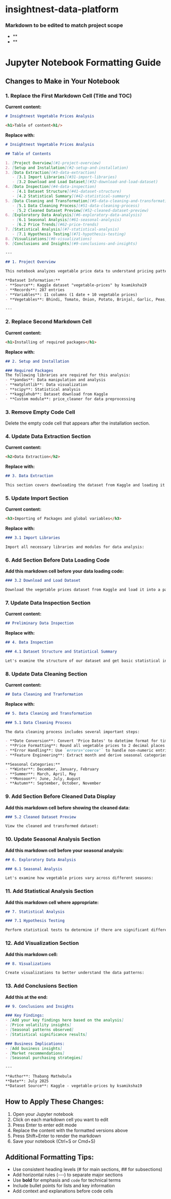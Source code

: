 # insightnest-data-platform

### Markdown to be edited to match project scope

- **
- ** 

# Jupyter Notebook Formatting Guide

## Changes to Make in Your Notebook

### 1. Replace the First Markdown Cell (Title and TOC)

**Current content:**
```markdown
# Insightnest Vegetable Prices Analysis

<h1>Table of content<h1/>
```

**Replace with:**
```markdown
# Insightnest Vegetable Prices Analysis

## Table of Contents

1. [Project Overview](#1-project-overview)
2. [Setup and Installation](#2-setup-and-installation)
3. [Data Extraction](#3-data-extraction)
   - [3.1 Import Libraries](#31-import-libraries)
   - [3.2 Download and Load Dataset](#32-download-and-load-dataset)
4. [Data Inspection](#4-data-inspection)
   - [4.1 Dataset Structure](#41-dataset-structure)
   - [4.2 Statistical Summary](#42-statistical-summary)
5. [Data Cleaning and Transformation](#5-data-cleaning-and-transformation)
   - [5.1 Data Cleaning Process](#51-data-cleaning-process)
   - [5.2 Cleaned Dataset Preview](#52-cleaned-dataset-preview)
6. [Exploratory Data Analysis](#6-exploratory-data-analysis)
   - [6.1 Seasonal Analysis](#61-seasonal-analysis)
   - [6.2 Price Trends](#62-price-trends)
7. [Statistical Analysis](#7-statistical-analysis)
   - [7.1 Hypothesis Testing](#71-hypothesis-testing)
8. [Visualizations](#8-visualizations)
9. [Conclusions and Insights](#9-conclusions-and-insights)

---

## 1. Project Overview

This notebook analyzes vegetable price data to understand pricing patterns, seasonal variations, and statistical relationships between different vegetables over time.

**Dataset Information:**
- **Source**: Kaggle dataset "vegetable-prices" by ksamiksha19
- **Records**: 287 entries
- **Variables**: 11 columns (1 date + 10 vegetable prices)
- **Vegetables**: Bhindi, Tomato, Onion, Potato, Brinjal, Garlic, Peas, Methi, Green Chilli, Elephant Yam

---
```

### 2. Replace Second Markdown Cell

**Current content:**
```html
<h1>Installing of required packages</h1>
```

**Replace with:**
```markdown
## 2. Setup and Installation

### Required Packages
The following libraries are required for this analysis:
- **pandas**: Data manipulation and analysis
- **matplotlib**: Data visualization
- **scipy**: Statistical analysis
- **kagglehub**: Dataset download from Kaggle
- **Custom module**: price_cleaner for data preprocessing
```

### 3. Remove Empty Code Cell
Delete the empty code cell that appears after the installation section.

### 4. Update Data Extraction Section

**Current content:**
```html
<h2>Data Extraction</h2>
```

**Replace with:**
```markdown
## 3. Data Extraction

This section covers downloading the dataset from Kaggle and loading it into a pandas DataFrame.
```

### 5. Update Import Section

**Current content:**
```html
<h3>Importing of Packages and global variables</h3>
```

**Replace with:**
```markdown
### 3.1 Import Libraries

Import all necessary libraries and modules for data analysis:
```

### 6. Add Section Before Data Loading Code

**Add this markdown cell before your data loading code:**
```markdown
### 3.2 Download and Load Dataset

Download the vegetable prices dataset from Kaggle and load it into a pandas DataFrame:
```

### 7. Update Data Inspection Section

**Current content:**
```markdown
## Preliminary Data Inspection
```

**Replace with:**
```markdown
## 4. Data Inspection

### 4.1 Dataset Structure and Statistical Summary

Let's examine the structure of our dataset and get basic statistical information:
```

### 8. Update Data Cleaning Section

**Current content:**
```markdown
## Data Cleaning and Tranformation
```

**Replace with:**
```markdown
## 5. Data Cleaning and Transformation

### 5.1 Data Cleaning Process

The data cleaning process includes several important steps:

- **Date Conversion**: Convert 'Price Dates' to datetime format for time-based analysis
- **Price Formatting**: Round all vegetable prices to 2 decimal places for consistency  
- **Error Handling**: Use `errors='coerce'` to handle non-numeric entries
- **Feature Engineering**: Extract month and derive seasonal categories

**Seasonal Categories:**
- **Winter**: December, January, February
- **Summer**: March, April, May  
- **Monsoon**: June, July, August
- **Autumn**: September, October, November
```

### 9. Add Section Before Cleaned Data Display

**Add this markdown cell before showing the cleaned data:**
```markdown
### 5.2 Cleaned Dataset Preview

View the cleaned and transformed dataset:
```

### 10. Update Seasonal Analysis Section

**Add this markdown cell before your seasonal analysis:**
```markdown
## 6. Exploratory Data Analysis

### 6.1 Seasonal Analysis

Let's examine how vegetable prices vary across different seasons:
```

### 11. Add Statistical Analysis Section

**Add this markdown cell where appropriate:**
```markdown
## 7. Statistical Analysis

### 7.1 Hypothesis Testing

Perform statistical tests to determine if there are significant differences in prices between seasons:
```

### 12. Add Visualization Section

**Add this markdown cell:**
```markdown
## 8. Visualizations

Create visualizations to better understand the data patterns:
```

### 13. Add Conclusions Section

**Add this at the end:**
```markdown
## 9. Conclusions and Insights

### Key Findings:
- [Add your key findings here based on the analysis]
- [Price volatility insights]
- [Seasonal patterns observed]
- [Statistical significance results]

### Business Implications:
- [Add business insights]
- [Market recommendations]
- [Seasonal purchasing strategies]

---

**Author**: Thabang Mathebula  
**Date**: July 2025  
**Dataset Source**: Kaggle - vegetable-prices by ksamiksha19
```

## How to Apply These Changes:

1. Open your Jupyter notebook
2. Click on each markdown cell you want to edit
3. Press Enter to enter edit mode
4. Replace the content with the formatted versions above
5. Press Shift+Enter to render the markdown
6. Save your notebook (Ctrl+S or Cmd+S)

## Additional Formatting Tips:

- Use consistent heading levels (# for main sections, ## for subsections)
- Add horizontal rules (---) to separate major sections
- Use **bold** for emphasis and `code` for technical terms
- Include bullet points for lists and key information
- Add context and explanations before code cells
